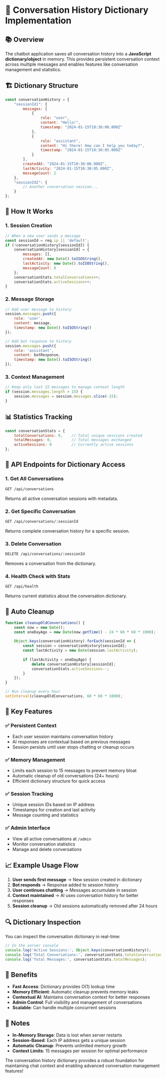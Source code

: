# 💾 Conversation History Dictionary Implementation

## 📚 Overview

The chatbot application saves all conversation history into a **JavaScript dictionary/object** in memory. This provides persistent conversation context across multiple messages and enables features like conversation management and statistics.

## 🏗️ Dictionary Structure

```javascript
const conversationHistory = {
    "sessionId1": {
        messages: [
            {
                role: "user",
                content: "Hello!",
                timestamp: "2024-01-15T10:30:00.000Z"
            },
            {
                role: "assistant", 
                content: "Hi there! How can I help you today?",
                timestamp: "2024-01-15T10:30:05.000Z"
            }
        ],
        createdAt: "2024-01-15T10:30:00.000Z",
        lastActivity: "2024-01-15T10:30:05.000Z",
        messageCount: 2
    },
    "sessionId2": {
        // Another conversation session...
    }
};
```

## 🔧 How It Works

### 1. **Session Creation**
```javascript
// When a new user sends a message
const sessionId = req.ip || 'default';
if (!conversationHistory[sessionId]) {
    conversationHistory[sessionId] = {
        messages: [],
        createdAt: new Date().toISOString(),
        lastActivity: new Date().toISOString(),
        messageCount: 0
    };
    conversationStats.totalConversations++;
    conversationStats.activeSessions++;
}
```

### 2. **Message Storage**
```javascript
// Add user message to history
session.messages.push({ 
    role: 'user', 
    content: message,
    timestamp: new Date().toISOString()
});

// Add bot response to history
session.messages.push({ 
    role: 'assistant', 
    content: botResponse,
    timestamp: new Date().toISOString()
});
```

### 3. **Context Management**
```javascript
// Keep only last 15 messages to manage context length
if (session.messages.length > 15) {
    session.messages = session.messages.slice(-15);
}
```

## 📊 Statistics Tracking

```javascript
const conversationStats = {
    totalConversations: 0,    // Total unique sessions created
    totalMessages: 0,         // Total messages exchanged
    activeSessions: 0         // Currently active sessions
};
```

## 🔄 API Endpoints for Dictionary Access

### 1. **Get All Conversations**
```bash
GET /api/conversations
```
Returns all active conversation sessions with metadata.

### 2. **Get Specific Conversation**
```bash
GET /api/conversations/:sessionId
```
Returns complete conversation history for a specific session.

### 3. **Delete Conversation**
```bash
DELETE /api/conversations/:sessionId
```
Removes a conversation from the dictionary.

### 4. **Health Check with Stats**
```bash
GET /api/health
```
Returns current statistics about the conversation dictionary.

## 🧹 Auto Cleanup

```javascript
function cleanupOldConversations() {
    const now = new Date();
    const oneDayAgo = new Date(now.getTime() - 24 * 60 * 60 * 1000);
    
    Object.keys(conversationHistory).forEach(sessionId => {
        const session = conversationHistory[sessionId];
        const lastActivity = new Date(session.lastActivity);
        
        if (lastActivity < oneDayAgo) {
            delete conversationHistory[sessionId];
            conversationStats.activeSessions--;
        }
    });
}

// Run cleanup every hour
setInterval(cleanupOldConversations, 60 * 60 * 1000);
```

## 🎯 Key Features

### ✅ **Persistent Context**
- Each user session maintains conversation history
- AI responses are contextual based on previous messages
- Session persists until user stops chatting or cleanup occurs

### ✅ **Memory Management**
- Limits each session to 15 messages to prevent memory bloat
- Automatic cleanup of old conversations (24+ hours)
- Efficient dictionary structure for quick access

### ✅ **Session Tracking**
- Unique session IDs based on IP address
- Timestamps for creation and last activity
- Message counting and statistics

### ✅ **Admin Interface**
- View all active conversations at `/admin`
- Monitor conversation statistics
- Manage and delete conversations

## 📈 Example Usage Flow

1. **User sends first message** → New session created in dictionary
2. **Bot responds** → Response added to session history
3. **User continues chatting** → Messages accumulate in session
4. **Context maintained** → AI uses conversation history for better responses
5. **Session cleanup** → Old sessions automatically removed after 24 hours

## 🔍 Dictionary Inspection

You can inspect the conversation dictionary in real-time:

```javascript
// In the server console
console.log('Active Sessions:', Object.keys(conversationHistory));
console.log('Total Conversations:', conversationStats.totalConversations);
console.log('Total Messages:', conversationStats.totalMessages);
```

## 🚀 Benefits

- **Fast Access**: Dictionary provides O(1) lookup time
- **Memory Efficient**: Automatic cleanup prevents memory leaks
- **Contextual AI**: Maintains conversation context for better responses
- **Admin Control**: Full visibility and management of conversations
- **Scalable**: Can handle multiple concurrent sessions

## 📝 Notes

- **In-Memory Storage**: Data is lost when server restarts
- **Session-Based**: Each IP address gets a unique session
- **Automatic Cleanup**: Prevents unlimited memory growth
- **Context Limits**: 15 messages per session for optimal performance

The conversation history dictionary provides a robust foundation for maintaining chat context and enabling advanced conversation management features! 